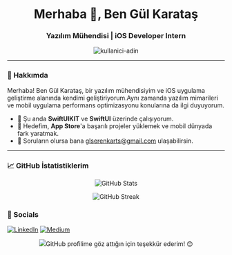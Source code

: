 <h1 align="center">Merhaba 👋, Ben Gül Karataş</h1>
<h3 align="center">Yazılım Mühendisi | iOS Developer Intern </h3>

<p align="center">
  <img src="https://komarev.com/ghpvc/?username=kullanici-adin&label=Profil%20Ziyaret&color=0e75b6&style=flat" alt="kullanici-adin" />
</p>


---

### 📱 Hakkımda 

Merhaba! Ben Gül Karataş, bir yazılım mühendisiyim ve iOS uygulama geliştirme alanında kendimi geliştiriyorum.Aynı zamanda yazılım mimarileri ve mobil uygulama performans optimizasyonu konularına da ilgi duyuyorum.

- 🌱 Şu anda **SwiftUIKIT** ve **SwiftUI** üzerinde çalışıyorum.
- 💼 Hedefim, **App Store**'a başarılı projeler yüklemek ve mobil dünyada fark yaratmak.
- 💬 Soruların olursa bana [glserenkarts@gmail.com](mailto:glserenkarts@gmail.com) ulaşabilirsin.

---

### 📈 GitHub İstatistiklerim

<p align="center">
  <img src="https://github-readme-stats.vercel.app/api?username=GulKaratas&show_icons=true&theme=radical" alt="GitHub Stats" />
</p>

<p align="center">
  <img src="https://github-readme-streak-stats.herokuapp.com/?user=GulKaratas&theme=radical" alt="GitHub Streak" />
</p>



### 🔗 Socials

<p align="center">
 
  <a href="https://www.linkedin.com/in/g%C3%BCl-karata%C5%9F-29a210263/" target="_blank"><img src="https://img.shields.io/badge/LinkedIn-0077B5?style=for-the-badge&logo=linkedin&logoColor=white" alt="LinkedIn"></a>
  <a href="https://medium.com/@glserenkarts" target="_blank"><img src="https://img.shields.io/badge/Medium-12100E?style=for-the-badge&logo=medium&logoColor=white" alt="Medium"></a>
</p>

<p align="center">
  <img src="https://komarev.com/ghpvc/?username

---

<p align="center">GitHub profilime göz attığın için teşekkür ederim! 😊</p>
